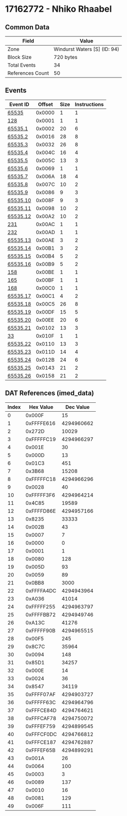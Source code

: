 # 17162772 - Nhiko Rhaabel

## Common Data

| Field            | Value                        |
|------------------|------------------------------|
| Zone             | Windurst Waters [S] (ID: 94) |
| Block Size       | 720 bytes                    |
| Total Events     | 34                           |
| References Count | 50                           |

## Events

| Event ID                  | Offset   |   Size |   Instructions |
|---------------------------|----------|--------|----------------|
| [65535](./65535.md)       | 0x0000   |      1 |              1 |
| [128](./128.md)           | 0x0001   |      1 |              1 |
| [65535.1](./65535.1.md)   | 0x0002   |     20 |              6 |
| [65535.2](./65535.2.md)   | 0x0016   |     28 |              8 |
| [65535.3](./65535.3.md)   | 0x0032   |     26 |              8 |
| [65535.4](./65535.4.md)   | 0x004C   |     16 |              4 |
| [65535.5](./65535.5.md)   | 0x005C   |     13 |              3 |
| [65535.6](./65535.6.md)   | 0x0069   |      1 |              1 |
| [65535.7](./65535.7.md)   | 0x006A   |     18 |              4 |
| [65535.8](./65535.8.md)   | 0x007C   |     10 |              2 |
| [65535.9](./65535.9.md)   | 0x0086   |      9 |              3 |
| [65535.10](./65535.10.md) | 0x008F   |      9 |              3 |
| [65535.11](./65535.11.md) | 0x0098   |     10 |              2 |
| [65535.12](./65535.12.md) | 0x00A2   |     10 |              2 |
| [231](./231.md)           | 0x00AC   |      1 |              1 |
| [232](./232.md)           | 0x00AD   |      1 |              1 |
| [65535.13](./65535.13.md) | 0x00AE   |      3 |              2 |
| [65535.14](./65535.14.md) | 0x00B1   |      3 |              2 |
| [65535.15](./65535.15.md) | 0x00B4   |      5 |              2 |
| [65535.16](./65535.16.md) | 0x00B9   |      5 |              2 |
| [158](./158.md)           | 0x00BE   |      1 |              1 |
| [165](./165.md)           | 0x00BF   |      1 |              1 |
| [168](./168.md)           | 0x00C0   |      1 |              1 |
| [65535.17](./65535.17.md) | 0x00C1   |      4 |              2 |
| [65535.18](./65535.18.md) | 0x00C5   |     26 |              8 |
| [65535.19](./65535.19.md) | 0x00DF   |     15 |              5 |
| [65535.20](./65535.20.md) | 0x00EE   |     20 |              6 |
| [65535.21](./65535.21.md) | 0x0102   |     13 |              3 |
| [33](./33.md)             | 0x010F   |      1 |              1 |
| [65535.22](./65535.22.md) | 0x0110   |     13 |              3 |
| [65535.23](./65535.23.md) | 0x011D   |     14 |              4 |
| [65535.24](./65535.24.md) | 0x012B   |     24 |              6 |
| [65535.25](./65535.25.md) | 0x0143   |     21 |              2 |
| [65535.26](./65535.26.md) | 0x0158   |     21 |              2 |

## DAT References (imed_data)

|   Index | Hex Value   |   Dec Value |
|---------|-------------|-------------|
|       0 | 0x000F      |          15 |
|       1 | 0xFFFFE616  |  4294960662 |
|       2 | 0x272D      |       10029 |
|       3 | 0xFFFFFC19  |  4294966297 |
|       4 | 0x001E      |          30 |
|       5 | 0x000D      |          13 |
|       6 | 0x01C3      |         451 |
|       7 | 0x3B68      |       15208 |
|       8 | 0xFFFFFC18  |  4294966296 |
|       9 | 0x0028      |          40 |
|      10 | 0xFFFFF3F6  |  4294964214 |
|      11 | 0x4C85      |       19589 |
|      12 | 0xFFFFD86E  |  4294957166 |
|      13 | 0x8235      |       33333 |
|      14 | 0x002B      |          43 |
|      15 | 0x0007      |           7 |
|      16 | 0x0000      |           0 |
|      17 | 0x0001      |           1 |
|      18 | 0x0080      |         128 |
|      19 | 0x005D      |          93 |
|      20 | 0x0059      |          89 |
|      21 | 0x0BB8      |        3000 |
|      22 | 0xFFFFA4DC  |  4294943964 |
|      23 | 0xA036      |       41014 |
|      24 | 0xFFFFF255  |  4294963797 |
|      25 | 0xFFFFBB72  |  4294949746 |
|      26 | 0xA13C      |       41276 |
|      27 | 0xFFFFF90B  |  4294965515 |
|      28 | 0x00F5      |         245 |
|      29 | 0x8C7C      |       35964 |
|      30 | 0x0094      |         148 |
|      31 | 0x85D1      |       34257 |
|      32 | 0x000E      |          14 |
|      33 | 0x0024      |          36 |
|      34 | 0x8547      |       34119 |
|      35 | 0xFFFF07AF  |  4294903727 |
|      36 | 0xFFFFF63C  |  4294964796 |
|      37 | 0xFFFCE84D  |  4294764621 |
|      38 | 0xFFFCAF78  |  4294750072 |
|      39 | 0xFFFEF759  |  4294899545 |
|      40 | 0xFFFCF0DC  |  4294766812 |
|      41 | 0xFFFCE187  |  4294762887 |
|      42 | 0xFFFEF65B  |  4294899291 |
|      43 | 0x001A      |          26 |
|      44 | 0x0064      |         100 |
|      45 | 0x0003      |           3 |
|      46 | 0x0089      |         137 |
|      47 | 0x0010      |          16 |
|      48 | 0x0081      |         129 |
|      49 | 0x006F      |         111 |
